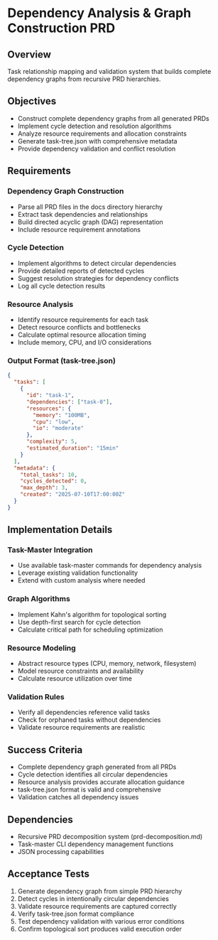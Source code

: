 # Dependency Analysis & Graph Construction PRD

## Overview
Task relationship mapping and validation system that builds complete dependency graphs from recursive PRD hierarchies.

## Objectives
- Construct complete dependency graphs from all generated PRDs
- Implement cycle detection and resolution algorithms
- Analyze resource requirements and allocation constraints
- Generate task-tree.json with comprehensive metadata
- Provide dependency validation and conflict resolution

## Requirements

### Dependency Graph Construction
- Parse all PRD files in the docs directory hierarchy
- Extract task dependencies and relationships
- Build directed acyclic graph (DAG) representation
- Include resource requirement annotations

### Cycle Detection
- Implement algorithms to detect circular dependencies
- Provide detailed reports of detected cycles
- Suggest resolution strategies for dependency conflicts
- Log all cycle detection results

### Resource Analysis
- Identify resource requirements for each task
- Detect resource conflicts and bottlenecks
- Calculate optimal resource allocation timing
- Include memory, CPU, and I/O considerations

### Output Format (task-tree.json)
```json
{
  "tasks": [
    {
      "id": "task-1",
      "dependencies": ["task-0"],
      "resources": {
        "memory": "100MB",
        "cpu": "low",
        "io": "moderate"
      },
      "complexity": 5,
      "estimated_duration": "15min"
    }
  ],
  "metadata": {
    "total_tasks": 10,
    "cycles_detected": 0,
    "max_depth": 3,
    "created": "2025-07-10T17:00:00Z"
  }
}
```

## Implementation Details

### Task-Master Integration
- Use available task-master commands for dependency analysis
- Leverage existing validation functionality
- Extend with custom analysis where needed

### Graph Algorithms
- Implement Kahn's algorithm for topological sorting
- Use depth-first search for cycle detection
- Calculate critical path for scheduling optimization

### Resource Modeling
- Abstract resource types (CPU, memory, network, filesystem)
- Model resource constraints and availability
- Calculate resource utilization over time

### Validation Rules
- Verify all dependencies reference valid tasks
- Check for orphaned tasks without dependencies
- Validate resource requirements are realistic

## Success Criteria
- Complete dependency graph generated from all PRDs
- Cycle detection identifies all circular dependencies
- Resource analysis provides accurate allocation guidance
- task-tree.json format is valid and comprehensive
- Validation catches all dependency issues

## Dependencies
- Recursive PRD decomposition system (prd-decomposition.md)
- Task-master CLI dependency management functions
- JSON processing capabilities

## Acceptance Tests
1. Generate dependency graph from simple PRD hierarchy
2. Detect cycles in intentionally circular dependencies
3. Validate resource requirements are captured correctly
4. Verify task-tree.json format compliance
5. Test dependency validation with various error conditions
6. Confirm topological sort produces valid execution order